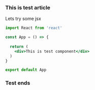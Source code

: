 <!---
    <title>This is something very interesting</title>
    <meta
      name="description"
      content="Debug"
      data-rh="true"
    />
    <meta
      name="keywords"
      content="Test"
    >
--->
### This is test article

Lets try some jsx

```jsx
import React from 'react'

const App = () => {
  
  return (
    <div>This is test component</div>
  )
}

export default App
```

### Test ends
